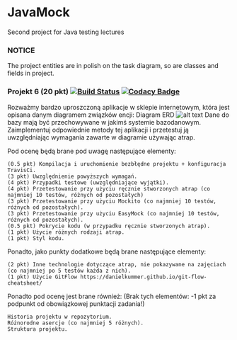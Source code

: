 # JavaMock
Second project for Java testing lectures
### NOTICE
The project entities are in polish on the task diagram, so are classes and fields in project.


### Projekt 6 (20 pkt)   [![Build Status](https://travis-ci.com/glonpl/JavaMock.svg?token=LpuJyLDJhg3xqjKJ2jBB&branch=master)](https://travis-ci.com/glonpl/JavaMock) [![Codacy Badge](https://api.codacy.com/project/badge/Grade/b875e18a9e294366a91db8d01f80adb1)](https://www.codacy.com?utm_source=github.com&amp;utm_medium=referral&amp;utm_content=glonpl/JavaMock&amp;utm_campaign=Badge_Grade)

Rozważmy bardzo uproszczoną aplikacje w sklepie internetowym, która jest opisana danym diagramem związków encji: Diagram ERD
![alt text](https://camo.githubusercontent.com/be73b7e9fd164b26dfdbe9c42225fffa87a92828/68747470733a2f2f696e662e75672e6564752e706c2f7e6d6d696f746b2f447964616b74796b612f323031362d323031372f54414a415641323031362d323031372f4552442e706e67)
Dane do bazy mają być przechowywane w jakimś systemie bazodanowym. Zaimplementuj odpowiednie metody tej aplikacji i przetestuj ją uwzględniając wymagania zawarte w diagramie używając atrap.

Pod ocenę będą brane pod uwagę następujące elementy:

    (0.5 pkt) Kompilacja i uruchomienie bezbłędne projektu + konfiguracja TravisCi.
    (3 pkt) Uwzględnienie powyższych wymagań.
    (4 pkt) Przypadki testowe (uwzględniające wyjątki).
    (4 pkt) Przetestowanie przy użyciu ręcznie stworzonych atrap (co najmniej 10 testów, różnych od pozostałych)
    (3 pkt) Przetestowanie przy użyciu Mockito (co najmniej 10 testów, różnych od pozostałych).
    (3 pkt) Przetestowanie przy użyciu EasyMock (co najmniej 10 testów, różnych od pozostałych).
    (0.5 pkt) Pokrycie kodu (w przypadku ręcznie stworzonych atrap).
    (1 pkt) Użycie różnych rodzaji atrap.
    (1 pkt) Styl kodu.

Ponadto, jako punkty dodatkowe będą brane następujące elementy:

    (2 pkt) Inne technologie dotyczące atrap, nie pokazywane na zajęciach (co najmniej po 5 testów każda z nich).
    (1 pkt) Użycie GitFlow https://danielkummer.github.io/git-flow-cheatsheet/

Ponadto pod ocenę jest brane również: (Brak tych elementów: -1 pkt za podpunkt od obowiązkowej punktacji zadania!)

    Historia projektu w repozytorium.
    Różnorodne asercje (co najmniej 5 różnych).
    Struktura projektu.

